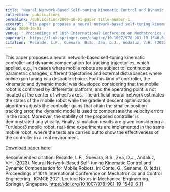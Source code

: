 ```yaml
---
title: "Neural Network-Based Self-tuning Kinematic Control and Dynamic Compensation for Mobile Robots"
collection: publications
permalink: /publication/2009-10-01-paper-title-number-1
excerpt: 'This paper proposes a neural network-based self-tuning kinematic controller and dynamic compensation for tracking trajectories, which applied, e.g., in cases where mobile robots are subject to: continuous parametric changes; different trajectories and external disturbances where online gain tuning is a desirable choice. For this kind of controller, the kinematic and dynamic model was developed considering that the mobile robot is confirmed by differential platform, and the operating point is not located at the center of wheel’s axes. The artificial neural network estimates the states of the mobile robot while the gradient descent optimization algorithm adjusts the controller gains that attain the smaller position tracking error, the dynamic model is used to compensate the velocity errors in the robot. Moreover, the stability of the proposed controller is demonstrated analytically. Finally, simulation results are given considering a Turtlebot3 mobile robot, real-time experiments are implemented in the same mobile robot, where the tests are carried out to show the effectiveness of the controller in a real environment.'
date: 2009-10-01
venue: ' Proceedings of 10th International Conference on Mechatronics and Control Engineering '
paperurl: 'https://link.springer.com/chapter/10.1007/978-981-19-1540-6_11'
citation: 'Recalde, L.F., Guevara, B.S., Zea, D.J., Andaluz, V.H. (2023). Neural Network-Based Self-tuning Kinematic Control and Dynamic Compensation for Mobile Robots. In: Conte, G., Sename, O. (eds) Proceedings of 10th International Conference on Mechatronics and Control Engineering . ICMCE 2021. Lecture Notes in Mechanical Engineering. Springer, Singapore. https://doi.org/10.1007/978-981-19-1540-6_11'
---
```

This paper proposes a neural network-based self-tuning kinematic controller and dynamic compensation for tracking trajectories, which applied, e.g., in cases where mobile robots are subject to: continuous parametric changes; different trajectories and external disturbances where online gain tuning is a desirable choice. For this kind of controller, the kinematic and dynamic model was developed considering that the mobile robot is confirmed by differential platform, and the operating point is not located at the center of wheel’s axes. The artificial neural network estimates the states of the mobile robot while the gradient descent optimization algorithm adjusts the controller gains that attain the smaller position tracking error, the dynamic model is used to compensate the velocity errors in the robot. Moreover, the stability of the proposed controller is demonstrated analytically. Finally, simulation results are given considering a Turtlebot3 mobile robot, real-time experiments are implemented in the same mobile robot, where the tests are carried out to show the effectiveness of the controller in a real environment.

[Download paper here](https://link.springer.com/chapter/10.1007/978-981-19-1540-6_11)

Recommended citation: Recalde, L.F., Guevara, B.S., Zea, D.J., Andaluz, V.H. (2023). Neural Network-Based Self-tuning Kinematic Control and Dynamic Compensation for Mobile Robots. In: Conte, G., Sename, O. (eds) Proceedings of 10th International Conference on Mechatronics and Control Engineering . ICMCE 2021. Lecture Notes in Mechanical Engineering. Springer, Singapore. https://doi.org/10.1007/978-981-19-1540-6_11